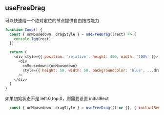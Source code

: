 ## useFreeDrag

可以快速给一个绝对定位的节点提供自由拖拽能力

```javascript
function Comp() {
  const { onMousedown, dragStyle } = useFreeDrag((rect) => {
    console.log(rect)
  })

  return (
    <div style={{ position: 'relative', height: 450, width: '100%' }}>
      <div
        onMousedown={onMousedown}
        style={{ height: 50, width: 50, backgroundColor: 'blue', ...dragStyle }}
      />
    </div>
  )
}
```

如果初始状态不是 left:0,top:0，则需要设置 initialRect

```javascript
  const { onMousedown, dragStyle } = useFreeDrag(() => {}, { initialRect: { left: 10, top: 10 })
```

